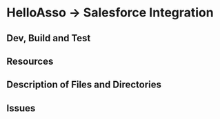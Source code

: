 # HelloAsso -> Salesforce Integration

## Dev, Build and Test


## Resources


## Description of Files and Directories


## Issues


